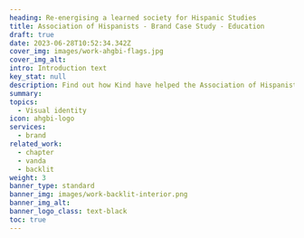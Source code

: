 ```yaml
---
heading: Re-energising a learned society for Hispanic Studies
title: Association of Hispanists - Brand Case Study - Education
draft: true
date: 2023-06-28T10:52:34.342Z
cover_img: images/work-ahgbi-flags.jpg
cover_img_alt: 
intro: Introduction text
key_stat: null
description: Find out how Kind have helped the Association of Hispanists
summary:
topics:
  - Visual identity
icon: ahgbi-logo
services:
  - brand
related_work:
  - chapter
  - vanda
  - backlit
weight: 3
banner_type: standard
banner_img: images/work-backlit-interior.png
banner_img_alt: 
banner_logo_class: text-black
toc: true
---
```


